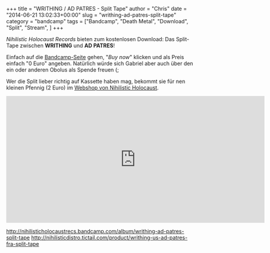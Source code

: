 +++
title = "WRITHING / AD PATRES -  Split Tape"
author = "Chris"
date = "2014-06-21 13:02:33+00:00"
slug = "writhing-ad-patres-split-tape"
category = "bandcamp"
tags = ["Bandcamp", "Death Metal", "Download", "Split", "Stream", ]
+++

<img src="http://necroslaughter.de/wp-content/uploads/2014/06/Writhing-Ad-Patres-Split-Tape.jpg" alt="Writhing Ad Patres Split Tape" width="0" height="0" class="alignleft size-full wp-image-13101" />_Nihilistic Holocaust Records_ bieten zum kostenlosen Download: Das Split-Tape zwischen **WRITHING** und **AD PATRES**!

Einfach auf die <a href="http://nihilisticholocaustrecs.bandcamp.com/album/writhing-ad-patres-split-tape">Bandcamp-Seite</a> gehen, "_Buy now_" klicken und als Preis einfach "0 Euro" angeben. Natürlich würde sich Gabriel aber auch über den ein oder anderen Obolus als Spende freuen (;

Wer die Split lieber richtig auf Kassette haben mag, bekommt sie für nen kleinen Pfennig (2 Euro) im <a href="http://nihilisticdistro.tictail.com/product/writhing-us-ad-patres-fra-split-tape">Webshop von Nihilistic Holocaust</a>.

<iframe style="border: 0; width: 690px; height: 340px;" src="http://bandcamp.com/EmbeddedPlayer/album=2368804370/size=large/bgcol=333333/linkcol=ffffff/artwork=small/transparent=true/" seamless><a href="http://nihilisticholocaustrecs.bandcamp.com/album/writhing-ad-patres-split-tape">Writhing/ Ad Patres Split tape by NIHILISTIC HOLOCAUST Recs</a></iframe>

<a href="http://nihilisticholocaustrecs.bandcamp.com/album/writhing-ad-patres-split-tape">http://nihilisticholocaustrecs.bandcamp.com/album/writhing-ad-patres-split-tape</a>
<a href="http://nihilisticdistro.tictail.com/product/writhing-us-ad-patres-fra-split-tape">http://nihilisticdistro.tictail.com/product/writhing-us-ad-patres-fra-split-tape</a>
